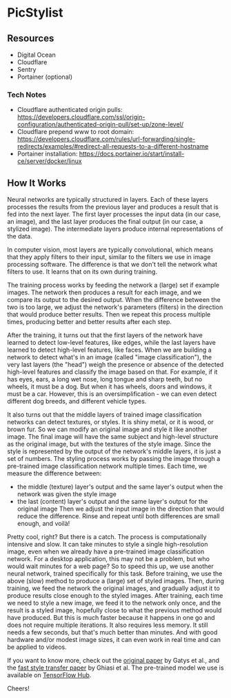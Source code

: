 # PicStylist

## Resources
 - Digital Ocean
 - Cloudflare
 - Sentry
 - Portainer (optional)

### Tech Notes
 - Cloudflare authenticated origin pulls: https://developers.cloudflare.com/ssl/origin-configuration/authenticated-origin-pull/set-up/zone-level/
 - Cloudflare prepend www to root domain: https://developers.cloudflare.com/rules/url-forwarding/single-redirects/examples/#redirect-all-requests-to-a-different-hostname
 - Portainer installation: https://docs.portainer.io/start/install-ce/server/docker/linux


## How It Works
Neural networks are typically structured in layers.
Each of these layers processes the results from the previous layer
and produces a result that is fed into the next layer.
The first layer processes the input data (in our case, an image),
and the last layer produces the final output (in our case, a stylized image).
The intermediate layers produce internal representations of the data.

In computer vision, most layers are typically convolutional,
which means that they apply filters to their input,
similar to the filters we use in image processing software.
The difference is that we don't tell the network what filters to use.
It learns that on its own during training.

The training process works by feeding the network a (large) set if example images.
The network then produces a result for each image, and we compare its output to the desired output.
When the difference between the two is too large, we adjust the network's parameters (filters)
in the direction that would produce better results.
Then we repeat this process multiple times, producing better and better results after each step.

After the training, it turns out that the first layers of the network have learned to detect low-level features,
like edges, while the last layers have learned to detect high-level features, like faces.
When we are building a network to detect what's in an image (called "image classification"),
the very last layers (the "head") weigh the presence or absence of the detected high-level features
and classify the image based on that.
For example, if it has eyes, ears, a long wet nose, long tongue and sharp teeth, but no wheels, it must be a dog.
But when it has wheels, doors and windows, it must be a car.
However, this is an oversimplification - we can even detect different dog breeds, and different vehicle types.

It also turns out that the middle layers of trained image classification networks can detect textures, or styles.
It is shiny metal, or it is wood, or brown fur.
So we can modify an original image and style it like another image.
The final image will have the same subject and high-level structure as the original image,
but with the textures of the style image.
Since the style is represented by the output of the network's middle layers, it is just a set of numbers.
The styling process works by passing the image through a pre-trained image classification network multiple times.
Each time, we measure the difference between:
 - the middle (texture) layer's output and the same layer's output when the network was given the style image
 - the last (content) layer's output and the same layer's output for the original image
Then we adjust the input image in the direction that would reduce the difference.
Rinse and repeat until both differences are small enough, and voilà!

Pretty cool, right? But there is a catch. The process is computationally intensive and slow.
It can take minutes to style a single high-resolution image,
even when we already have a pre-trained image classification network.
For a desktop application, this may not be a problem, but who would wait minutes for a web page?
So to speed this up, we use another neural network, trained specifically for this task.
Before training, we use the above (slow) method to produce a (large) set of styled images.
Then, during training, we feed the network the original images, and gradually adjust it to produce results
close enough to the styled images.
After training, each time we need to style a new image, we feed it to the network only once,
and the result is a styled image, hopefully close to what the previous method would have produced.
But this is much faster because it happens in one go and does not require multiple iterations.
It also requires less memory. It still needs a few seconds, but that's much better than minutes.
And with good hardware and/or modest image sizes, it can even work in real time and can be applied to videos.

If you want to know more, check out the [original paper](https://arxiv.org/abs/1508.06576) by Gatys et al.,
and the [fast style transfer paper](https://arxiv.org/abs/1705.06830) by Ghiasi et al.
The pre-trained model we use is available on
[TensorFlow Hub](https://tfhub.dev/google/magenta/arbitrary-image-stylization-v1-256/2).

Cheers!
